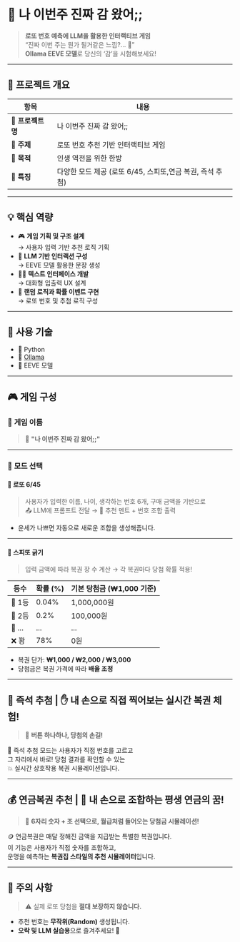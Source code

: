 # 💸 **나 이번주 진짜 감 왔어;;**

> **로또 번호 예측에 LLM을 활용한 인터랙티브 게임**  
> “진짜 이번 주는 뭔가 될거같은 느낌?... 🤞”  
> **Ollama EEVE 모델**로 당신의 ‘감’을 시험해보세요!

---

## 🧠 **프로젝트 개요**

| 항목 | 내용 |
|------|------|
| 📌 **프로젝트명** | 나 이번주 진짜 감 왔어;; |
| 🎯 **주제** | 로또 번호 추천 기반 인터랙티브 게임 |
| 🎯 **목적** | 인생 역전을 위한 한방 |
| 🧩 **특징** | 다양한 모드 제공 (로또 6/45, 스피또,연금 복권, 즉석 추첨) |

---

## 💡 **핵심 역량**

- 🎮 **게임 기획 및 구조 설계**  
  → 사용자 입력 기반 추천 로직 기획  
- 🧠 **LLM 기반 인터랙션 구성**  
  → EEVE 모델 활용한 문장 생성  
- 🧑‍💻 **텍스트 인터페이스 개발**  
  → 대화형 입출력 UX 설계  
- 🎲 **랜덤 로직과 확률 이벤트 구현**  
  → 로또 번호 및 추첨 로직 구성

---

## 🚀 **사용 기술**

- 🐍 Python
- 🧠 [Ollama](https://ollama.com/) 
- 🤖 EEVE 모델 

---

## 🎮 **게임 구성**

### 🎲 **게임 이름**
> 💬 **"나 이번주 진짜 감 왔어;;"**

---

### 🧩 **모드 선택**

#### 🎱 **로또 6/45**

> 사용자가 입력한 이름, 나이, 생각하는 번호 6개, 구매 금액을 기반으로  
> 📤 LLM에 프롬프트 전달 → 📩 추천 멘트 + 번호 조합 출력

- 운세가 나쁘면 자동으로 새로운 조합을 생성해줍니다.

---

#### 💸 **스피또 긁기**

> 입력 금액에 따라 복권 장 수 계산 → 각 복권마다 당첨 확률 적용!

| 등수 | 확률 (%) | 기본 당첨금 (₩1,000 기준) |
|------|----------|----------------------------|
| 🥇 1등 | 0.04% | 1,000,000원 |
| 🥈 2등 | 0.2% | 100,000원 |
| 🥉 ... | ... | ... |
| ❌ 꽝 | 78% | 0원 |

- 복권 단가: **₩1,000 / ₩2,000 / ₩3,000**  
- 당첨금은 복권 가격에 따라 **배율 조정**

---

## 🎉 즉석 추첨 | ✋ 내 손으로 직접 찍어보는 실시간 복권 체험!

> 🧧 **버튼 하나하나, 당첨의 손길!**

🎯 즉석 추첨 모드는 사용자가 직접 번호를 고르고  
그 자리에서 바로! 당첨 결과를 확인할 수 있는  
💥 실시간 상호작용 복권 시뮬레이션입니다.

------

## 💰 연금복권 추천 | 🎰 내 손으로 조합하는 평생 연금의 꿈!

> 🧧 **6자리 숫자 + 조 선택으로, 월급처럼 들어오는 당첨금 시뮬레이션!**

🪙 연금복권은 매달 정해진 금액을 지급받는 특별한 복권입니다.  
이 기능은 사용자가 직접 숫자를 조합하고,  
운명을 예측하는 **복권집 스타일의 추천 시뮬레이터**입니다.

---

## 🚨 **주의 사항**
  
> ⚠️ 실제 로또 당첨을 **절대 보장하지 않습니다.**

- 추천 번호는 **무작위(Random)** 생성됩니다.   
- **오락 및 LLM 실습용**으로 즐겨주세요! 🎈
